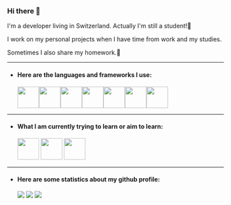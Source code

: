 ### Hi there 👋

I'm a developer living in Switzerland. Actually I'm still a student!🏫

I work on my personal projects when I have time from work and my studies.

Sometimes I also share my homework.🔎

---

- #### Here are the languages and frameworks I use:
    <img height=50 src="https://cdn.jsdelivr.net/gh/devicons/devicon/icons/angularjs/angularjs-original.svg" /><img height=50 src="https://cdn.jsdelivr.net/gh/devicons/devicon/icons/csharp/csharp-original.svg" /><img height=50 src="https://cdn.jsdelivr.net/gh/devicons/devicon/icons/django/django-plain.svg" /><img height=50 src="https://cdn.jsdelivr.net/gh/devicons/devicon/icons/java/java-original.svg"/><img height=50 src="https://cdn.jsdelivr.net/gh/devicons/devicon/icons/python/python-original.svg"/><img height=50 src="https://cdn.jsdelivr.net/gh/devicons/devicon/icons/spring/spring-original.svg" /><img height=50 src="https://cdn.jsdelivr.net/gh/devicons/devicon/icons/typescript/typescript-plain.svg" />

---

- #### What I am currently trying to learn or aim to learn:
    <img height=50 src="https://cdn.jsdelivr.net/gh/devicons/devicon/icons/go/go-original.svg" /> <img height=50 src="https://cdn.jsdelivr.net/gh/devicons/devicon/icons/rust/rust-plain.svg" /> <img height=50 src="https://cdn.jsdelivr.net/gh/devicons/devicon/icons/tensorflow/tensorflow-original.svg" />
          
---

- #### Here are some statistics about my github profile:
    
    <img src="https://github-readme-stats.vercel.app/api?username=CandasKat&show_icons=true&theme=dark"/>
    <img src="https://github-readme-streak-stats.herokuapp.com/?user=CandasKat&show_icons=true&theme=dark"/>
    <img src="https://github-readme-stats.vercel.app/api/top-langs?username=CandasKat&show_icons=true&theme=dark"/>
    
      


<!--
**CandasKat/CandasKat** is a ✨ _special_ ✨ repository because its `README.md` (this file) appears on your GitHub profile.


Here are some ideas to get you started:

- 🔭 I’m currently working on ...
- 🌱 I’m currently learning ...
- 👯 I’m looking to collaborate on ...
- 🤔 I’m looking for help with ...
- 💬 Ask me about ...
- 📫 How to reach me: ...
- 😄 Pronouns: ...
- ⚡ Fun fact: ...
-->
